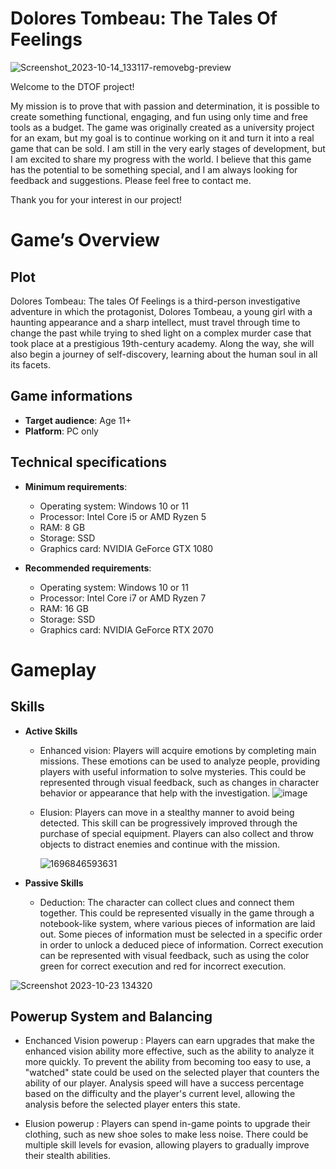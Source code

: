 # Dolores Tombeau: The Tales Of Feelings
![Screenshot_2023-10-14_133117-removebg-preview](https://github.com/HashMall0w/DTOF/assets/78042460/55fb0583-3ecf-4b48-9364-9c6ac10ce2ce)

Welcome to the DTOF project!

My mission is to prove that with passion and determination, it is possible to create something functional, engaging, and fun using only time and free tools as a budget.
The game was originally created as a university project for an exam, but my goal is to continue working on it and turn it into a real game that can be sold.
I am still in the very early stages of development, but I am excited to share my progress with the world.
I believe that this game has the potential to be something special, and I am always looking for feedback and suggestions. Please feel free to contact me.

Thank you for your interest in our project!

# Game’s Overview

## Plot
Dolores Tombeau: The tales Of Feelings is a third-person investigative adventure in which the protagonist, Dolores Tombeau, a young girl with a haunting appearance and a sharp intellect, must travel through time to change the past while trying to shed light on a complex murder case that took place at a prestigious 19th-century academy. Along the way, she will also begin a journey of self-discovery, learning about the human soul in all its facets.

## Game informations

* **Target audience**: Age 11+
* **Platform**: PC only

## Technical specifications

* **Minimum requirements**:
  * Operating system: Windows 10 or 11
  * Processor: Intel Core i5 or AMD Ryzen 5
  * RAM: 8 GB
  * Storage: SSD
  * Graphics card: NVIDIA GeForce GTX 1080

* **Recommended requirements**:
  * Operating system: Windows 10 or 11
  * Processor: Intel Core i7 or AMD Ryzen 7
  * RAM: 16 GB
  * Storage: SSD
  * Graphics card: NVIDIA GeForce RTX 2070
 
# Gameplay

## Skills
* **Active Skills**
  * Enhanced vision: Players will acquire emotions by completing main missions. These emotions can be used to analyze people, providing players with useful information to solve mysteries. This could be represented through visual feedback, such as changes in character behavior or appearance that help with the investigation.
    ![image](https://github.com/HashMall0w/DTOF/assets/78042460/480a7b3b-073b-408f-9af4-1776d08cbf57)
  * Elusion: Players can move in a stealthy manner to avoid being detected. This skill can be progressively improved through the purchase of special equipment. Players can also collect and throw objects to distract enemies and continue with the mission.
  
    ![1696846593631](https://github.com/HashMall0w/DTOF/assets/78042460/0ef2d38d-e4d3-49b5-825f-cab13f82b21e)

* **Passive Skills**
  * Deduction: The character can collect clues and connect them together. This could be represented visually in the game through a notebook-like system, where various pieces of information are laid out. Some pieces of information must be selected in a specific order in order to unlock a deduced piece of information. Correct execution can be represented with visual     feedback, such as using the color green for correct execution and red for incorrect execution.

![Screenshot 2023-10-23 134320](https://github.com/HashMall0w/DTOF/assets/78042460/4f66f072-fe0c-4933-afc5-33c5843ee741)


## Powerup System and Balancing

* Enchanced Vision powerup : Players can earn upgrades that make the enhanced vision ability more effective, such as the ability to analyze it more quickly. To prevent the ability from becoming too easy to use, a "watched" state could be used on the selected player that counters the ability of our player. Analysis speed will have a success percentage based on the difficulty and the player's current level, allowing the analysis before the selected player enters this state.
  
* Elusion powerup : Players can spend in-game points to upgrade their clothing, such as new shoe soles to make less noise. There could be multiple skill levels for evasion, allowing players to gradually improve their stealth abilities.
